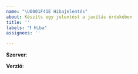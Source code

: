 ```yaml
---
name: "\U0001F41E Hibajelentés"
about: Készíts egy jelentést a javítás érdekében
title: ''
labels: "❗ Hiba"
assignees: ''

---
```


<!--- Kritikus (nem publikus) hibák jelentése: https://www.oldcrafters.net/kapcsolat/ -->

<!-- Melyik szerveren van a hiba? pl.: Survival -->
**Szerver**: 
<!-- Milyen verzióval játszol a szerveren? pl.: 1.14.4 -->
**Verzió**: 

